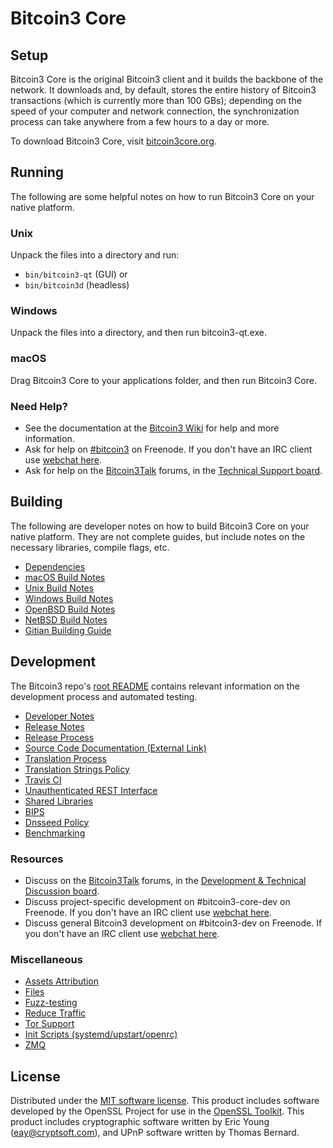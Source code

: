 Bitcoin3 Core
=============

Setup
---------------------
Bitcoin3 Core is the original Bitcoin3 client and it builds the backbone of the network. It downloads and, by default, stores the entire history of Bitcoin3 transactions (which is currently more than 100 GBs); depending on the speed of your computer and network connection, the synchronization process can take anywhere from a few hours to a day or more.

To download Bitcoin3 Core, visit [bitcoin3core.org](https://bitcoin3core.org/en/releases/).

Running
---------------------
The following are some helpful notes on how to run Bitcoin3 Core on your native platform.

### Unix

Unpack the files into a directory and run:

- `bin/bitcoin3-qt` (GUI) or
- `bin/bitcoin3d` (headless)

### Windows

Unpack the files into a directory, and then run bitcoin3-qt.exe.

### macOS

Drag Bitcoin3 Core to your applications folder, and then run Bitcoin3 Core.

### Need Help?

* See the documentation at the [Bitcoin3 Wiki](https://en.bitcoin3.it/wiki/Main_Page)
for help and more information.
* Ask for help on [#bitcoin3](http://webchat.freenode.net?channels=bitcoin3) on Freenode. If you don't have an IRC client use [webchat here](http://webchat.freenode.net?channels=bitcoin3).
* Ask for help on the [Bitcoin3Talk](https://bitcoin3talk.org/) forums, in the [Technical Support board](https://bitcoin3talk.org/index.php?board=4.0).

Building
---------------------
The following are developer notes on how to build Bitcoin3 Core on your native platform. They are not complete guides, but include notes on the necessary libraries, compile flags, etc.

- [Dependencies](dependencies.md)
- [macOS Build Notes](build-osx.md)
- [Unix Build Notes](build-unix.md)
- [Windows Build Notes](build-windows.md)
- [OpenBSD Build Notes](build-openbsd.md)
- [NetBSD Build Notes](build-netbsd.md)
- [Gitian Building Guide](gitian-building.md)

Development
---------------------
The Bitcoin3 repo's [root README](/README.md) contains relevant information on the development process and automated testing.

- [Developer Notes](developer-notes.md)
- [Release Notes](release-notes.md)
- [Release Process](release-process.md)
- [Source Code Documentation (External Link)](https://dev.visucore.com/bitcoin3/doxygen/)
- [Translation Process](translation_process.md)
- [Translation Strings Policy](translation_strings_policy.md)
- [Travis CI](travis-ci.md)
- [Unauthenticated REST Interface](REST-interface.md)
- [Shared Libraries](shared-libraries.md)
- [BIPS](bips.md)
- [Dnsseed Policy](dnsseed-policy.md)
- [Benchmarking](benchmarking.md)

### Resources
* Discuss on the [Bitcoin3Talk](https://bitcoin3talk.org/) forums, in the [Development & Technical Discussion board](https://bitcoin3talk.org/index.php?board=6.0).
* Discuss project-specific development on #bitcoin3-core-dev on Freenode. If you don't have an IRC client use [webchat here](http://webchat.freenode.net/?channels=bitcoin3-core-dev).
* Discuss general Bitcoin3 development on #bitcoin3-dev on Freenode. If you don't have an IRC client use [webchat here](http://webchat.freenode.net/?channels=bitcoin3-dev).

### Miscellaneous
- [Assets Attribution](assets-attribution.md)
- [Files](files.md)
- [Fuzz-testing](fuzzing.md)
- [Reduce Traffic](reduce-traffic.md)
- [Tor Support](tor.md)
- [Init Scripts (systemd/upstart/openrc)](init.md)
- [ZMQ](zmq.md)

License
---------------------
Distributed under the [MIT software license](/COPYING).
This product includes software developed by the OpenSSL Project for use in the [OpenSSL Toolkit](https://www.openssl.org/). This product includes
cryptographic software written by Eric Young ([eay@cryptsoft.com](mailto:eay@cryptsoft.com)), and UPnP software written by Thomas Bernard.
